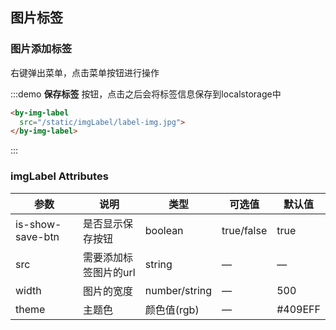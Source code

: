 ## 图片标签

### 图片添加标签

右键弹出菜单，点击菜单按钮进行操作

:::demo **保存标签** 按钮，点击之后会将标签信息保存到localstorage中

```html
<by-img-label
  src="/static/imgLabel/label-img.jpg">
</by-img-label>
```

:::

### imgLabel Attributes

| 参数      | 说明    | 类型      | 可选值       | 默认值   |
|---------- |-------- |---------- |-------------  |-------- |
| is-show-save-btn | 是否显示保存按钮 | boolean | true/false | true |
| src | 需要添加标签图片的url | string | — | — |
| width | 图片的宽度 | number/string | — | 500 |
| theme | 主题色 | 颜色值(rgb) | — | #409EFF |
